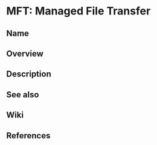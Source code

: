 # MFT: Managed File Transfer

## Name

## Overview

## Description

## See also

## Wiki

## References
